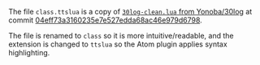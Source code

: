 The file `class.ttslua` is a copy of [`30log-clean.lua` from Yonoba/30log](https://github.com/Yonaba/30log/blob/master/30log-clean.lua) at commit [04eff73a3160235e7e527edda68ac46e979d6798](https://github.com/Yonaba/30log/commit/04eff73a3160235e7e527edda68ac46e979d6798).

The file is renamed to `class` so it is more intuitive/readable, and the extension is changed to `ttslua` so the Atom plugin applies syntax highlighting.
